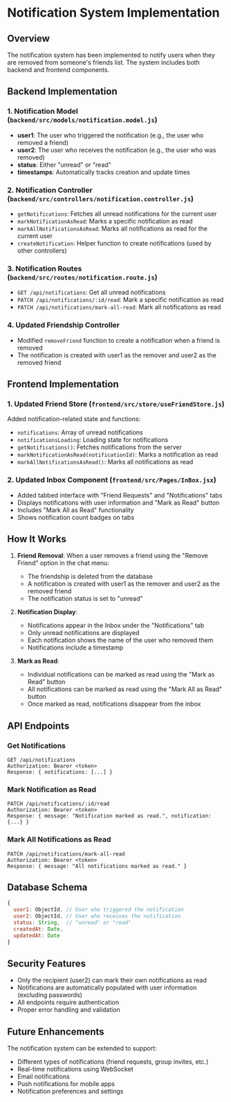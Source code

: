 # Notification System Implementation

## Overview
The notification system has been implemented to notify users when they are removed from someone's friends list. The system includes both backend and frontend components.

## Backend Implementation

### 1. Notification Model (`backend/src/models/notification.model.js`)
- **user1**: The user who triggered the notification (e.g., the user who removed a friend)
- **user2**: The user who receives the notification (e.g., the user who was removed)
- **status**: Either "unread" or "read"
- **timestamps**: Automatically tracks creation and update times

### 2. Notification Controller (`backend/src/controllers/notification.controller.js`)
- `getNotifications`: Fetches all unread notifications for the current user
- `markNotificationAsRead`: Marks a specific notification as read
- `markAllNotificationsAsRead`: Marks all notifications as read for the current user
- `createNotification`: Helper function to create notifications (used by other controllers)

### 3. Notification Routes (`backend/src/routes/notification.route.js`)
- `GET /api/notifications`: Get all unread notifications
- `PATCH /api/notifications/:id/read`: Mark a specific notification as read
- `PATCH /api/notifications/mark-all-read`: Mark all notifications as read

### 4. Updated Friendship Controller
- Modified `removeFriend` function to create a notification when a friend is removed
- The notification is created with user1 as the remover and user2 as the removed friend

## Frontend Implementation

### 1. Updated Friend Store (`frontend/src/store/useFriendStore.js`)
Added notification-related state and functions:
- `notifications`: Array of unread notifications
- `notificationsLoading`: Loading state for notifications
- `getNotifications()`: Fetches notifications from the server
- `markNotificationAsRead(notificationId)`: Marks a notification as read
- `markAllNotificationsAsRead()`: Marks all notifications as read

### 2. Updated Inbox Component (`frontend/src/Pages/InBox.jsx`)
- Added tabbed interface with "Friend Requests" and "Notifications" tabs
- Displays notifications with user information and "Mark as Read" button
- Includes "Mark All as Read" functionality
- Shows notification count badges on tabs

## How It Works

1. **Friend Removal**: When a user removes a friend using the "Remove Friend" option in the chat menu:
   - The friendship is deleted from the database
   - A notification is created with user1 as the remover and user2 as the removed friend
   - The notification status is set to "unread"

2. **Notification Display**: 
   - Notifications appear in the Inbox under the "Notifications" tab
   - Only unread notifications are displayed
   - Each notification shows the name of the user who removed them
   - Notifications include a timestamp

3. **Mark as Read**:
   - Individual notifications can be marked as read using the "Mark as Read" button
   - All notifications can be marked as read using the "Mark All as Read" button
   - Once marked as read, notifications disappear from the inbox

## API Endpoints

### Get Notifications
```
GET /api/notifications
Authorization: Bearer <token>
Response: { notifications: [...] }
```

### Mark Notification as Read
```
PATCH /api/notifications/:id/read
Authorization: Bearer <token>
Response: { message: "Notification marked as read.", notification: {...} }
```

### Mark All Notifications as Read
```
PATCH /api/notifications/mark-all-read
Authorization: Bearer <token>
Response: { message: "All notifications marked as read." }
```

## Database Schema

```javascript
{
  user1: ObjectId, // User who triggered the notification
  user2: ObjectId, // User who receives the notification
  status: String,  // "unread" or "read"
  createdAt: Date,
  updatedAt: Date
}
```

## Security Features

- Only the recipient (user2) can mark their own notifications as read
- Notifications are automatically populated with user information (excluding passwords)
- All endpoints require authentication
- Proper error handling and validation

## Future Enhancements

The notification system can be extended to support:
- Different types of notifications (friend requests, group invites, etc.)
- Real-time notifications using WebSocket
- Email notifications
- Push notifications for mobile apps
- Notification preferences and settings 